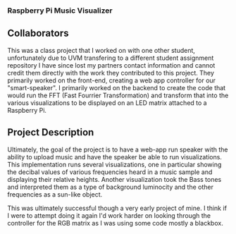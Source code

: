 ### Raspberry Pi Music Visualizer

## Collaborators

This was a class project that I worked on with one other student, unfortunately due to UVM transfering to a different student assignment repository I have since lost my partners contact information and cannot credit them directly with the work they contributed to this project.
They primarily worked on the front-end, creating a web app controller for our "smart-speaker". I primarily worked on the backend to create the code that would run the FFT (Fast Fourrier Transformation) and transform that into the various visualizations to be displayed on
an LED matrix attached to a Raspberry Pi.

## Project Description

Ultimately, the goal of the project is to have a web-app run speaker with the ability to upload music and have the speaker be able to run visualizations. This implementation runs several visualizations, one in particular showing the decibal values of various frequencies heard in a
music sample and displaying their relative heights. Another visualization took the Bass tones and interpreted them as a type of background luminocity and the other frequencies as a sun-like object.

This was ultimately successful though a very early project of mine. I think if I were to attempt doing it again I'd work harder on looking through the controller for the RGB matrix as I was using some code mostly a blackbox.
